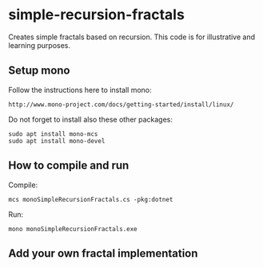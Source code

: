 # simple-recursion-fractals
Creates simple fractals based on recursion. This code is for illustrative and learning purposes.

## Setup mono
Follow the instructions here to install mono:
```
http://www.mono-project.com/docs/getting-started/install/linux/
```

Do not forget to install also these other packages:
```
sudo apt install mono-mcs
sudo apt install mono-devel
```

## How to compile and run
Compile:
```
mcs monoSimpleRecursionFractals.cs -pkg:dotnet
```
Run:
```
mono monoSimpleRecursionFractals.exe
```

## Add your own fractal implementation

